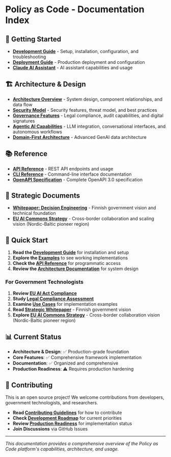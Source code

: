 # Policy as Code - Documentation Index

## 🚀 **Getting Started**

- **[Development Guide](getting-started/development.md)** - Setup, installation, configuration, and troubleshooting
- **[Deployment Guide](getting-started/deployment.md)** - Production deployment and configuration
- **[Claude AI Assistant](getting-started/claude.md)** - AI assistant capabilities and usage

## 🏗️ **Architecture & Design**

- **[Architecture Overview](architecture/architecture.md)** - System design, component relationships, and data flow
- **[Security Model](architecture/security.md)** - Security features, threat model, and best practices
- **[Governance Features](architecture/governance.md)** - Legal compliance, audit capabilities, and digital signatures
- **[Agentic AI Capabilities](architecture/agentic-ai.md)** - LLM integration, conversational interfaces, and autonomous workflows
- **[Domain-First Architecture](domain-first-architecture.md)** - Advanced GenAI data architecture

## 📚 **Reference**

- **[API Reference](reference/api.md)** - REST API endpoints and usage
- **[CLI Reference](reference/cli.md)** - Command-line interface documentation
- **[OpenAPI Specification](reference/openapi.json)** - Complete OpenAPI 3.0 specification

## 📖 **Strategic Documents**

- **[Whitepaper: Decision Engineering](strategic/whitepaper-decision-engineering.md)** - Finnish government vision and technical foundation
- **[EU AI Commons Strategy](strategic/nordic-ai-commons.md)** - Cross-border collaboration and scaling vision (Nordic-Baltic pioneer region)

## 🎯 **Quick Start**

1. **Read the [Development Guide](getting-started/development.md)** for installation and setup
2. **Explore the [Examples](../examples/)** to see working implementations
3. **Check the [API Reference](reference/api.md)** for programmatic access
4. **Review the [Architecture Documentation](architecture/architecture.md)** for system design

### **For Government Technologists**
1. **Review [EU AI Act Compliance](compliance/EU_AI_ACT_COMPLIANCE.md)**
2. **Study [Legal Compliance Assessment](compliance/LEGAL_COMPLIANCE_ASSESSMENT.md)**
3. **Examine [Use Cases](../examples/demos/)** for implementation examples
4. **Read [Strategic Whitepaper](strategic/whitepaper-decision-engineering.md)** - Finnish government vision
5. **Explore [EU AI Commons Strategy](strategic/nordic-ai-commons.md)** - Cross-border collaboration vision (Nordic-Baltic pioneer region)

## 📊 **Current Status**

- **Architecture & Design**: ✅ Production-grade foundation
- **Core Features**: ✅ Comprehensive framework implementation
- **Documentation**: ✅ Organized and comprehensive
- **Production Readiness**: ⚠️ Requires production hardening

## 🤝 **Contributing**

This is an open source project! We welcome contributions from developers, government technologists, and researchers.

- **Read [Contributing Guidelines](../CONTRIBUTING.md)** for how to contribute
- **Check [Development Roadmap](../DEVELOPMENT_ROADMAP.md)** for current priorities
- **Review [Production Readiness](production-readiness.md)** for implementation status
- **Join Discussions** via GitHub Issues

---

*This documentation provides a comprehensive overview of the Policy as Code platform's capabilities, architecture, and usage.*

